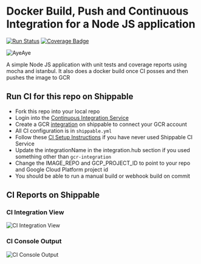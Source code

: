 # Docker Build, Push and Continuous Integration for a Node JS application

[![Run Status](https://api.shippable.com/projects/59005d984f6072070074ce89/badge?branch=master)](https://app.shippable.com/github/devops-recipes/push-docker-hub) [![Coverage Badge](https://api.shippable.com/projects/59005d984f6072070074ce89/coverageBadge?branch=master)](https://app.shippable.com/github/himanshu0503/ci-push-gcr)

![AyeAye](https://github.com/devops-recipes/ci-push-gcr/blob/master/public/resources/images/captain.png)

A simple Node JS application with unit tests and coverage reports using mocha
and istanbul. It also does a docker build once CI posses and then pushes the image
to GCR

## Run CI for this repo on Shippable
* Fork this repo into your local repo
* Login into the [Continuous Integration Service](wwww.shippable.com)
* Create a GCR [integration](http://docs.shippable.com/integrations/imageRegistries/gcr/) on shippable to connect your GCR account
* All CI configuration is in `shippable.yml`
* Follow these [CI Setup Instructions](http://docs.shippable.com/ci/runFirstBuild/) if you have never used Shippable CI Service
* Update the integrationName in the integration.hub section if you used something other than `gcr-integration`
* Change the IMAGE_REPO and GCP_PROJECT_ID to point to your repo and Google Cloud Platform project id
* You should be able to run a manual build or webhook build on commit

## CI Reports on Shippable

### CI Integration View
![CI Integration View](https://github.com/devops-recipes/ci-push-gcr/blob/master/public/resources/images/integration.png)

### CI Console Output
![CI Console Output](https://github.com/devops-recipes/ci-push-gcr/blob/master/public/resources/images/console.png)
